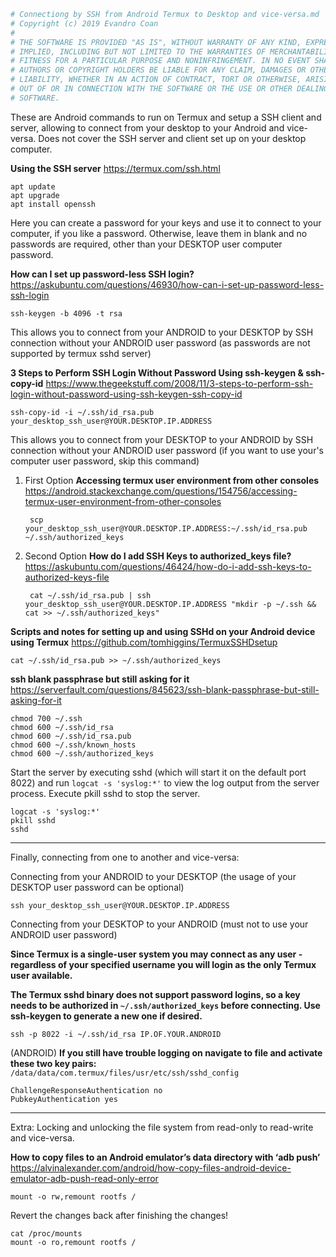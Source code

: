 ```sh
# Connectiong by SSH from Android Termux to Desktop and vice-versa.md
# Copyright (c) 2019 Evandro Coan
# 
# THE SOFTWARE IS PROVIDED "AS IS", WITHOUT WARRANTY OF ANY KIND, EXPRESS OR
# IMPLIED, INCLUDING BUT NOT LIMITED TO THE WARRANTIES OF MERCHANTABILITY,
# FITNESS FOR A PARTICULAR PURPOSE AND NONINFRINGEMENT. IN NO EVENT SHALL THE
# AUTHORS OR COPYRIGHT HOLDERS BE LIABLE FOR ANY CLAIM, DAMAGES OR OTHER
# LIABILITY, WHETHER IN AN ACTION OF CONTRACT, TORT OR OTHERWISE, ARISING FROM,
# OUT OF OR IN CONNECTION WITH THE SOFTWARE OR THE USE OR OTHER DEALINGS IN THE
# SOFTWARE.
```


These are Android commands to run on Termux and setup a SSH client and server,
allowing to connect from your desktop to your Android and vice-versa.
Does not cover the SSH server and client set up on your desktop computer.

**Using the SSH server**
https://termux.com/ssh.html

    apt update
    apt upgrade
    apt install openssh

Here you can create a password for your keys and use it to connect to your computer, if you like
a password. Otherwise, leave them in blank and no passwords are required, other than your
DESKTOP user computer password.

**How can I set up password-less SSH login?**
https://askubuntu.com/questions/46930/how-can-i-set-up-password-less-ssh-login

    ssh-keygen -b 4096 -t rsa

This allows you to connect from your ANDROID to your DESKTOP by SSH connection without
your ANDROID user password (as passwords are not supported by termux sshd server)

**3 Steps to Perform SSH Login Without Password Using ssh-keygen & ssh-copy-id**
https://www.thegeekstuff.com/2008/11/3-steps-to-perform-ssh-login-without-password-using-ssh-keygen-ssh-copy-id

    ssh-copy-id -i ~/.ssh/id_rsa.pub your_desktop_ssh_user@YOUR.DESKTOP.IP.ADDRESS

This allows you to connect from your DESKTOP to your ANDROID by SSH connection without
your ANDROID user password (if you want to use your's computer user password, skip this command)

1. First Option
   **Accessing termux user environment from other consoles**
   https://android.stackexchange.com/questions/154756/accessing-termux-user-environment-from-other-consoles

        scp your_desktop_ssh_user@YOUR.DESKTOP.IP.ADDRESS:~/.ssh/id_rsa.pub ~/.ssh/authorized_keys

1. Second Option
   **How do I add SSH Keys to authorized_keys file?**
   https://askubuntu.com/questions/46424/how-do-i-add-ssh-keys-to-authorized-keys-file

        cat ~/.ssh/id_rsa.pub | ssh your_desktop_ssh_user@YOUR.DESKTOP.IP.ADDRESS "mkdir -p ~/.ssh && cat >> ~/.ssh/authorized_keys"

**Scripts and notes for setting up and using SSHd on your Android device using Termux**
https://github.com/tomhiggins/TermuxSSHDsetup

    cat ~/.ssh/id_rsa.pub >> ~/.ssh/authorized_keys

**ssh blank passphrase but still asking for it**
https://serverfault.com/questions/845623/ssh-blank-passphrase-but-still-asking-for-it

    chmod 700 ~/.ssh
    chmod 600 ~/.ssh/id_rsa
    chmod 600 ~/.ssh/id_rsa.pub
    chmod 600 ~/.ssh/known_hosts
    chmod 600 ~/.ssh/authorized_keys

Start the server by executing sshd (which will start it on the default port 8022)
and run `logcat -s 'syslog:*'` to view the log output from the server process.
Execute pkill sshd to stop the server.

    logcat -s 'syslog:*'
    pkill sshd
    sshd


___ 

Finally, connecting from one to another and vice-versa:

Connecting from your ANDROID to your DESKTOP (the usage of your DESKTOP user password can be optional)

    ssh your_desktop_ssh_user@YOUR.DESKTOP.IP.ADDRESS

Connecting from your DESKTOP to your ANDROID (must not to use your ANDROID user password)

**Since Termux is a single-user system you may connect as any user - regardless
of your specified username you will login as the only Termux user available.**

**The Termux sshd binary does not support password logins, so a key needs to be authorized in
`~/.ssh/authorized_keys` before connecting. Use ssh-keygen to generate a new one if desired.**

    ssh -p 8022 -i ~/.ssh/id_rsa IP.OF.YOUR.ANDROID

(ANDROID) **If you still have trouble logging on navigate to file and activate these two key pairs:**
`/data/data/com.termux/files/usr/etc/ssh/sshd_config`

    ChallengeResponseAuthentication no
    PubkeyAuthentication yes


___ 

Extra: Locking and unlocking the file system from read-only to read-write and vice-versa.

**How to copy files to an Android emulator’s data directory with ‘adb push’**
https://alvinalexander.com/android/how-copy-files-android-device-emulator-adb-push-read-only-error

    mount -o rw,remount rootfs /

Revert the changes back after finishing the changes!

    cat /proc/mounts
    mount -o ro,remount rootfs /

